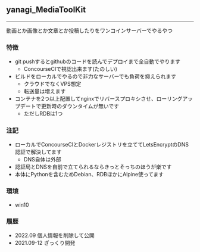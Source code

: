 ## yanagi_MediaToolKit
---
動画とか画像とか文章とか投稿したりをワンコインサーバーでやるやつ 


### 特徴
- git pushするとgithubのコードを読んでデプロイまで全自動でやります
  - ConcourseCIで視認出来ます(たのしい)
- ビルドをローカルでやるので非力なサーバーでも負荷を抑えられます
  - クラウドでなくVPS想定
  - 転送量は増えます
- コンテナを2つ以上配置してnginxでリバースプロキシさせ、ローリングアップデートで更新時のダウンタイムが無いです
  - ただしRDBは1つ

### 注記
- ローカルでConcourseCIとDockerレジストリを立ててLetsEncryptのDNS認証で解決してます
  - DNS自体は外部
- 認証局とDNSを自前で立てられるならきっとそっちのほうが楽です
- 本体にPythonを含むためDebian、RDBほかにAlpine使ってます

### 環境
- win10

### 履歴
- 2022.09 個人情報を削除して公開
- 2021.09-12 ざっくり開発
